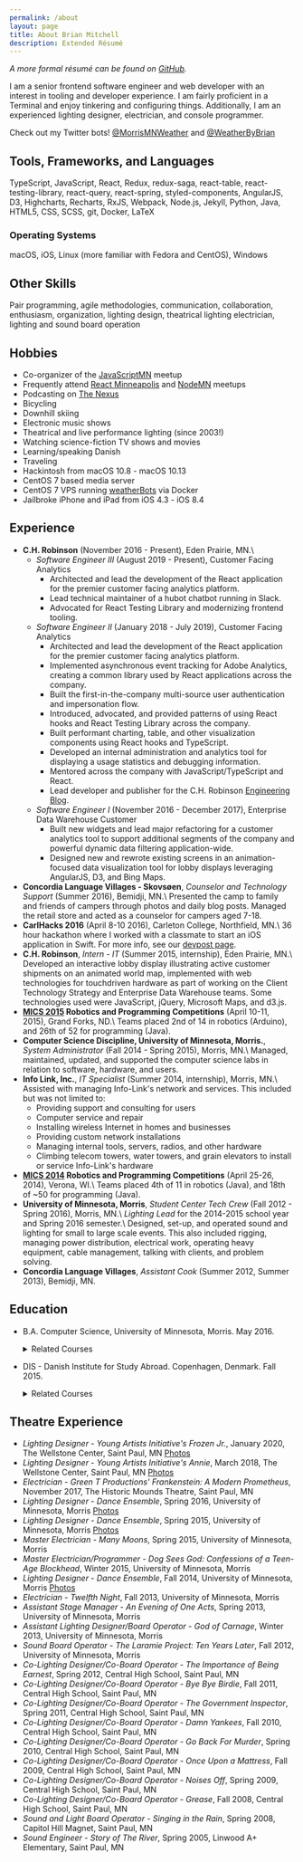 ```yaml
---
permalink: /about
layout: page
title: About Brian Mitchell
description: Extended Résumé
---
```


_A more formal résumé can be found on [GitHub](https://github.com/BrianMitchL/resume/raw/master/resume.pdf)._

I am a senior frontend software engineer and web developer with an interest in tooling and developer experience. I am fairly proficient in a Terminal and enjoy tinkering and configuring things. Additionally, I am an experienced lighting designer, electrician, and console programmer.

Check out my Twitter bots! [@MorrisMNWeather](https://twitter.com/MorrisMNWeather) and [@WeatherByBrian](https://twitter.com/WeatherByBrian)

## Tools, Frameworks, and Languages

TypeScript, JavaScript, React, Redux, redux-saga, react-table, react-testing-library, react-query, react-spring, styled-components, AngularJS, D3, Highcharts, Recharts, RxJS, Webpack, Node.js, Jekyll, Python, Java, HTML5, CSS, SCSS, git, Docker, <span class="latex">L<span class='sup'>a</span>T<span class='sub'>e</span>X</span>

### Operating Systems

macOS, iOS, Linux (more familiar with Fedora and CentOS), Windows

## Other Skills

Pair programming, agile methodologies, communication, collaboration, enthusiasm, organization, lighting design, theatrical lighting electrician, lighting and sound board operation

## Hobbies

- Co-organizer of the [JavaScriptMN](https://www.meetup.com/JavaScriptMN/) meetup
- Frequently attend [React Minneapolis](https://www.meetup.com/React-Minneapolis-Meetup/) and [NodeMN](https://www.meetup.com/NodeMN/) meetups
- Podcasting on [The Nexus](http://thenexus.tv)
- Bicycling
- Downhill skiing
- Electronic music shows
- Theatrical and live performance lighting (since 2003!)
- Watching science-fiction TV shows and movies
- Learning/speaking Danish
- Traveling
- Hackintosh from macOS 10.8 - macOS 10.13
- CentOS 7 based media server
- CentOS 7 VPS running [weatherBots](https://github.com/BrianMitchL/weatherBot) via Docker
- Jailbroke iPhone and iPad from iOS 4.3 - iOS 8.4

## Experience

- **C.H. Robinson** (November 2016 - Present), Eden Prairie, MN.\\
  - _Software Engineer III_ (August 2019 - Present), Customer Facing Analytics
    - Architected and lead the development of the React application for the
      premier customer facing analytics platform.
    - Lead technical maintainer of a hubot chatbot running in Slack.
    - Advocated for React Testing Library and modernizing frontend tooling.
  - _Software Engineer II_ (January 2018 - July 2019), Customer Facing Analytics
    - Architected and lead the development of the React application for the
      premier customer facing analytics platform.
    - Implemented asynchronous event tracking for Adobe Analytics, creating a
      common library used by React applications across the company.
    - Built the first-in-the-company multi-source user authentication and
      impersonation flow.
    - Introduced, advocated, and provided patterns of using React hooks and
      React Testing Library across the company.
    - Built performant charting, table, and other visualization components
      using React hooks and TypeScript.
    - Developed an internal administration and analytics tool for displaying a usage statistics and debugging information.
    - Mentored across the company with JavaScript/TypeScript and React.
    - Lead developer and publisher for the C.H. Robinson [Engineering Blog](https://engineering.chrobinson.com).
  - _Software Engineer I_ (November 2016 - December 2017), Enterprise Data Warehouse Customer
    - Built new widgets and lead major refactoring for a customer analytics tool to support additional segments of the company and powerful dynamic data filtering application-wide.
    - Designed new and rewrote existing screens in an animation-focused data visualization tool for lobby displays leveraging AngularJS, D3, and Bing Maps.
- **Concordia Language Villages - Skovsøen**, _Counselor and Technology Support_ (Summer 2016), Bemidji, MN.\\
  Presented the camp to family and friends of campers through photos and daily blog posts. Managed the retail store and acted as a counselor for campers aged 7-18.
- **CarlHacks 2016** (April 8-10 2016), Carleton College, Northfield, MN.\\
  36 hour hackathon where I worked with a classmate to start an iOS application in Swift. For more info, see our [devpost page](https://devpost.com/software/bpm).
- **C.H. Robinson**, _Intern - IT_ (Summer 2015, internship), Eden Prairie, MN.\\
  Developed an interactive lobby display illustrating active customer shipments on an animated world map, implemented with web technologies for touch­driven hardware as part of working on the Client Technology Strategy and Enterprise Data Warehouse teams. Some technologies used were JavaScript, jQuery, Microsoft Maps, and d3.js.
- **[MICS 2015](https://www.micsymposium.org/mics2015/) Robotics and Programming Competitions** (April 10-11, 2015), ​Grand Forks, ND.\\
  Teams placed 2nd of 14 in robotics (Arduino), and 26th of 52 for programming (Java).
- **Computer Science Discipline, University of Minnesota, Morris.**, _System Administrator_ (Fall 2014 - Spring 2015), Morris, MN.\\
  Managed, maintained, updated, and supported the computer science labs in relation to software, hardware, and users.
- **Info Link, Inc.**, _IT Specialist_ (Summer 2014, internship), Morris, MN.\\
  Assisted with managing Info-Link's network and services. This included but was not limited to:
  - Providing support and consulting for users
  - Computer service and repair
  - Installing wireless Internet in homes and businesses
  - Providing custom network installations
  - Managing internal tools, servers, radios, and other hardware
  - Climbing telecom towers, water towers, and grain elevators to install or service Info-Link's hardware
- **[MICS 2014](http://www.micsymposium.org/mics2014/) Robotics and Programming Competitions** (April 25-26, 2014), ​Verona, WI.\\
  Teams placed 4th of 11 in robotics (Java), and 18th of ~50 for programming (Java).
- **University of Minnesota, Morris**, _Student Center Tech Crew_ (Fall 2012 - Spring 2016), Morris, MN.\\
  _Lighting Lead_ for the 2014-2015 school year and Spring 2016 semester.\\
  Designed, set-up, and operated sound and lighting for small to large scale events. This also included rigging, managing power distribution, electrical work, operating heavy equipment, cable management, talking with clients, and problem solving.
- **Concordia Language Villages**, _Assistant Cook_ (Summer 2012, Summer 2013), Bemidji, MN.

## Education

- B.A. Computer Science, University of Minnesota, Morris. May 2016.

  <details>
  <summary markdown="span">Related Courses</summary>
  <ul>
      <li>Network Administration Practicum with an Emphasis on Directory Services Directed Study (CSCI 4993)</li>
      <li>Robotics (CSCI 4454)</li>
      <li>Models of Computing Systems (CSCI 3401)</li>
      <li>Human-Computer Interface Design (CSCI 4656)</li>
      <li>Robotics Directed Study (x2) (CSCI 3993)</li>
      <li>Software Design Directed Study (using MEAN Stack) (CSCI 4993)</li>
      <li>Algorithms and Computability (CSCI 3501)</li>
      <li>Software Design and Development (CSCI 3601)</li>
      <li>Ethical and Social Implications of Technology (IS 1091)</li>
      <li>Data Structures (CSCI 2101)</li>
      <li>Foundations of Computer Science (CSCI 1302)</li>
      <li>Digital Media Computation (CSCI 1201)</li>
  </ul>
  </details>

- DIS - Danish Institute for Study Abroad. Copenhagen, Denmark. Fall 2015.
  <details>
  <summary markdown="span">Related Courses</summary>
  <ul>
      <li>Artificial Intelligence</li>
      <li>Sustainability in Northern Europe</li>
      <li>Danish Language I&ndash;II</li>
  </ul>
  </details>

## Theatre Experience

- _Lighting Designer_ - _Young Artists Initiative's Frozen Jr._, January 2020, The Wellstone Center, Saint Paul, MN [Photos](https://www.facebook.com/pg/youngartistsmn/photos/?tab=album&album_id=2788812927897660)
- _Lighting Designer_ - _Young Artists Initiative's Annie_, March 2018, The Wellstone Center, Saint Paul, MN [Photos](https://www.facebook.com/pg/youngartistsmn/photos/?tab=album&album_id=2328712980574326)
- _Electrician_ - _Green T Productions' Frankenstein: A Modern Prometheus_, November 2017, The Historic Mounds Theatre, Saint Paul, MN
- _Lighting Designer_ - _Dance Ensemble_, Spring 2016, University of Minnesota, Morris [Photos](https://flic.kr/s/aHskyhQRx3)
- _Lighting Designer_ - _Dance Ensemble_, Spring 2015, University of Minnesota, Morris [Photos](https://flic.kr/s/aHsk9VWDqc)
- _Master Electrician_ - _Many Moons_, Spring 2015, University of Minnesota, Morris
- _Master Electrician/Programmer_ - _Dog Sees God: Confessions of a Teen-Age Blockhead_, Winter 2015, University of Minnesota, Morris
- _Lighting Designer_ - _Dance Ensemble_, Fall 2014, University of Minnesota, Morris [Photos](https://flic.kr/s/aHsk6o7kgX)
- _Electrician_ - _Twelfth Night_, Fall 2013, University of Minnesota, Morris
- _Assistant Stage Manager_ - _An Evening of One Acts_, Spring 2013, University of Minnesota, Morris
- _Assistant Lighting Designer/Board Operator_ - _God of Carnage_, Winter 2013, University of Minnesota, Morris
- _Sound Board Operator_ - _The Laramie Project: Ten Years Later_, Fall 2012, University of Minnesota, Morris
- _Co-Lighting Designer/Co-Board Operator_ - _The Importance of Being Earnest_, Spring 2012, Central High School, Saint Paul, MN
- _Co-Lighting Designer/Co-Board Operator_ - _Bye Bye Birdie_, Fall 2011, Central High School, Saint Paul, MN
- _Co-Lighting Designer/Co-Board Operator_ - _The Government Inspector_, Spring 2011, Central High School, Saint Paul, MN
- _Co-Lighting Designer/Co-Board Operator_ - _Damn Yankees_, Fall 2010, Central High School, Saint Paul, MN
- _Co-Lighting Designer/Co-Board Operator_ - _Go Back For Murder_, Spring 2010, Central High School, Saint Paul, MN
- _Co-Lighting Designer/Co-Board Operator_ - _Once Upon a Mattress_, Fall 2009, Central High School, Saint Paul, MN
- _Co-Lighting Designer/Co-Board Operator_ - _Noises Off_, Spring 2009, Central High School, Saint Paul, MN
- _Co-Lighting Designer/Co-Board Operator_ - _Grease_, Fall 2008, Central High School, Saint Paul, MN
- _Sound and Light Board Operator_ - _Singing in the Rain_, Spring 2008, Capitol Hill Magnet, Saint Paul, MN
- _Sound Engineer_ - _Story of The River_, Spring 2005, Linwood A+ Elementary, Saint Paul, MN

